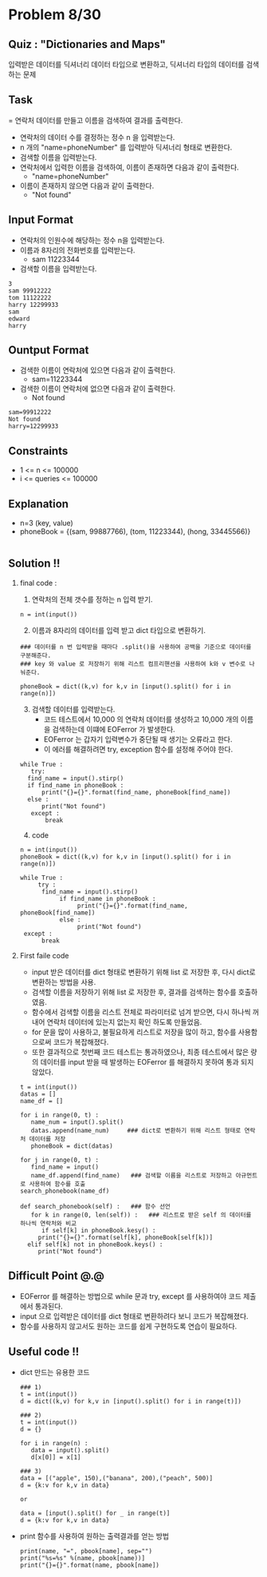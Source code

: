 # Problem 8/30

## Quiz : "Dictionaries and Maps"
입력받은 데이터를 딕셔너리 데이터 타입으로 변환하고, 딕셔너리 타입의 데이터를 검색하는 문제

## Task
   = 연락처 데이터를 만들고 이름을 검색하여 결과를 출력한다.
   - 연락처의 데이터 수를 결정하는 정수 n 을 입력받는다.
   - n 개의 "name=phoneNumber" 를 입력받아 딕셔너리 형태로 변환한다.
   - 검색할 이름을 입력받는다.
   - 연락처에서 입력한 이름을 검색하여, 이름이 존재하면 다음과 같이 출력한다.
      - "name=phoneNumber"
   - 이름이 존재하지 않으면 다음과 같이 출력한다.
      - "Not found"

## Input Format
   - 연락처의 인원수에 해당하는 정수 n을 입력받는다.
   - 이름과 8자리의 전화번호를 입력받는다.
      - sam 11223344
   - 검색할 이름을 입력받는다.
   ```
   3
   sam 99912222
   tom 11122222
   harry 12299933
   sam
   edward
   harry
   ```
## Ountput Format
   - 검색한 이름이 연락처에 있으면 다음과 같이 출력한다.
      - sam=11223344
   - 검색한 이름이 연락처에 없으면 다음과 같이 출력한다. 
      - Not found
   ```
   sam=99912222
   Not found
   harry=12299933
   ```
## Constraints
   - 1 <= n <= 100000
   - i <= queries <= 100000

## Explanation
   - n=3 (key, value)
   - phoneBook = {(sam, 99887766), (tom, 11223344), (hong, 33445566)}
```
```
## Solution !!
1. final code :

   1) 연락처의 전체 갯수를 정하는 n 입력 받기.
   ```
   n = int(input())
   ```
   2) 이름과 8자리의 데이터를 입력 받고 dict 타입으로 변환하기.
   ```
   ### 데이터를 n 번 입력받을 때마다 .split()을 사용하여 공백을 기준으로 데이터를 구분해준다.
   ### key 와 value 로 저장하기 위해 리스트 컴프리핸션을 사용하여 k와 v 변수로 나눠준다.

   phoneBook = dict((k,v) for k,v in [input().split() for i in range(n)])
   ```
   3) 검색할 데이터를 입력받는다. 
      - 코드 테스트에서 10,000 의 연락처 데이터를 생성하고 10,000 개의 이름을 검색하는데 이떄에 EOFerror 가 발생한다. 
      - EOFerror 는 갑자기 입력변수가 중단될 때 생기는 오류라고 한다. 
      - 이 에러를 해결하려면 try, exception 함수를 설정해 주어야 한다.
   ```
   while True :
      try:
   	 find_name = input().stirp()
	 if find_name in phoneBook :
	     print("{}={}".format(find_name, phoneBook[find_name])
	 else :
	     print("Not found")
      except :
          break
   ```
   4) code
   ```
   n = int(input())
   phoneBook = dict((k,v) for k,v in [input().split() for i in range(n)])
   
   while True :
        try :
	     find_name = input().stirp()
	          if find_name in phoneBook :
	               print("{}={}".format(find_name, phoneBook[find_name])
	          else :
	               print("Not found")
	except :
	     break
   ```
2. First faile code
   - input 받은 데이터를 dict 형태로 변환하기 위해 list 로 저장한 후, 다시 dict로 변환하는 방법을 사용.
   - 검색할 이름을 저장하기 위해 list 로 저장한 후, 결과를 검색하는 함수를 호출하였음.
   - 함수에서 검색할 이름을 리스트 전체로 파라미터로 넘겨 받으면, 다시 하나씩 꺼내어 연락처 데이터에 있는지 없는지 확인 하도록 만들었음.
   - for 문을 많이 사용하고, 불필요하게 리스트로 저장을 많이 하고, 함수를 사용함으로써 코드가 복잡해졌다.
   - 또한 결과적으로 첫번째 코드 테스트는 통과하였으나, 최종 테스트에서 많은 량의 데이터를 input 받을 때 발생하는 EOFerror 를 해결하지 못하여 통과 되지 않았다.
   ```
   t = int(input())
   datas = []  
   name_df = []   

   for i in range(0, t) :     
      name_num = input().split()
      datas.append(name_num)     ### dict로 변환하기 위해 리스트 형태로 연락처 데이터를 저장
      phoneBook = dict(datas)

   for j in range(0, t) :
      find_name = input()
      name_df.append(find_name)   ### 검색할 이름을 리스트로 저장하고 아규먼트로 사용하여 함수를 호출
   search_phonebook(name_df)

   def search_phonebook(self) :   ### 함수 선언
      for k in range(0, len(self)) :   ### 리스트로 받은 self 의 데이터를 하나씩 연락처와 비교 
         if self[k] in phoneBook.kesy() :
	    print("{}={}".format(self[k], phoneBook[self[k])]
	 elif self[k] not in phoneBook.keys() :
	    print("Not found")
   ```

## Difficult Point @.@
   - EOFerror 를 해결하는 방법으로 while 문과 try, except 를 사용하여야 코드 제출에서 통과된다.
   - input 으로 입력받은 데이터를 dict 형태로 변환하려다 보니 코드가 복잡해졌다.
   - 함수를 사용하지 않고서도 원하는 코드를 쉽게 구현하도록 연습이 필요하다.


## Useful code !! 
- dict 만드는 유용한 코드

    ```
    ### 1)
    t = int(input())
    d = dict((k,v) for k,v in [input().split() for i in range(t)])
    ```
    
    ```
    ### 2)
    t = int(input())
    d = {}

    for i in range(n) :
       data = input().split()
       d[x[0]] = x[1]

    ```
    
    ```
    ### 3)
    data = [("apple", 150),("banana", 200),("peach", 500)]
    d = {k:v for k,v in data}

    or 

    data = [input().split() for _ in range(t)]
    d = {k:v for k,v in data}
    ```

- print 함수를 사용하여 원하는 출력결과를 얻는 방법
   
    ```
    print(name, "=", pbook[name], sep="")
    print("%s=%s" %(name, pbook[name))]
    print("{}={}".format(name, pbook[name])
    ```
























